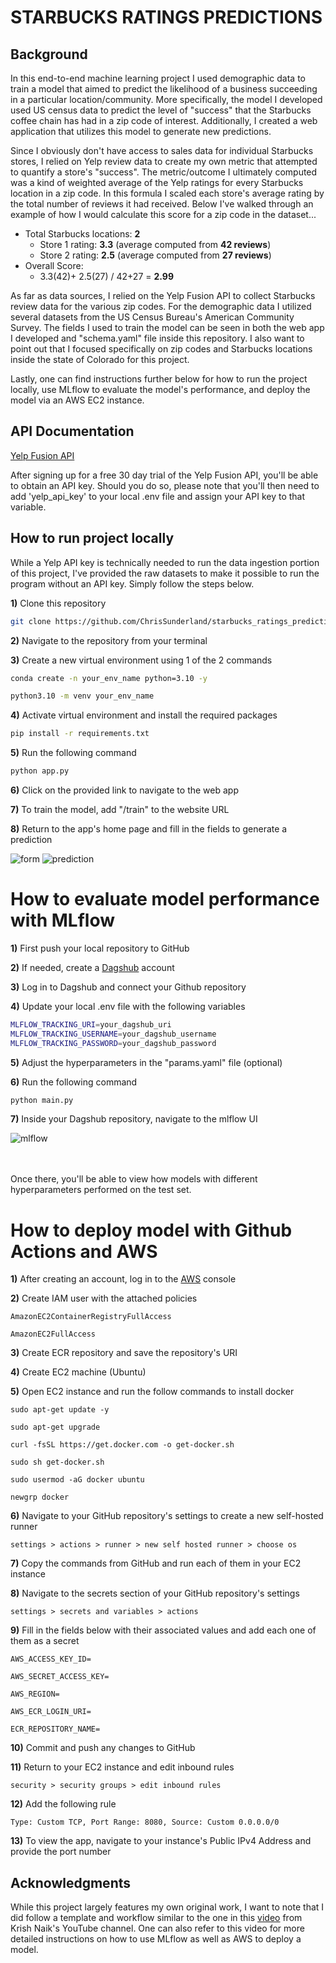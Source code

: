 # STARBUCKS RATINGS PREDICTIONS

## Background

In this end-to-end machine learning project I used demographic data to train a model that aimed to predict the 
likelihood of a business succeeding in a particular location/community. More specifically, the model I developed used 
US census data to predict the level of "success" that the Starbucks coffee chain has had in a zip code of interest. 
Additionally, I created a web application that utilizes this model to generate new predictions.

Since I obviously don't have access to sales data for individual Starbucks stores, I relied on Yelp review data
to create my own metric that attempted to quantify a store's "success". The metric/outcome I ultimately computed was 
a kind of weighted average of the Yelp ratings for every Starbucks location in a zip code. In this formula I 
scaled each store's average rating by the total number of reviews it had received. Below I've walked through an example 
of how I would calculate this score for a zip code in the dataset...

* Total Starbucks locations: **2**
  * Store 1 rating: **3.3** (average computed from **42 reviews**)
  * Store 2 rating: **2.5** (average computed from **27 reviews**)
* Overall Score: 
  * 3.3(42)+ 2.5(27) / 42+27 = **2.99**
  
As far as data sources, I relied on the Yelp Fusion API to collect Starbucks review data for the various zip codes. 
For the demographic data I utilized several datasets from the US Census Bureau's American Community Survey. The fields I used to train the model can be 
seen in both the web app I developed and "schema.yaml" file inside this repository. I also want to point out 
that I focused specifically on zip codes and Starbucks locations inside the state of Colorado for this project.

Lastly, one can find instructions further below for how to run the project locally, use MLflow to evaluate the model's 
performance, and deploy the model via an AWS EC2 instance. 

## API Documentation

[Yelp Fusion API](https://docs.developer.yelp.com/docs/fusion-intro)

After signing up for a free 30 day trial of the Yelp Fusion API, you'll be able to obtain an API key. Should you do so,
please note that you'll then need to add 'yelp_api_key' to your local .env file and assign your API key to that variable.

##  How to run project locally

While a Yelp API key is technically needed to run the data ingestion portion of this project, I've provided the 
raw datasets to make it possible to run the program without an API key. Simply follow the steps below.

**1)** Clone this repository

```bash
git clone https://github.com/ChrisSunderland/starbucks_ratings_predictions.git
```

**2)** Navigate to the repository from your terminal

**3)** Create a new virtual environment using 1 of the 2 commands

```bash
conda create -n your_env_name python=3.10 -y
```

```bash
python3.10 -m venv your_env_name

```

**4)**  Activate virtual environment and install the required packages

```bash
pip install -r requirements.txt
```
**5)**  Run the following command
```bash
python app.py
```
**6)**  Click on the provided link to navigate to the web app 

**7)**  To train the model, add "/train" to the website URL

**8)**  Return to the app's home page and fill in the fields to generate a prediction

![form](static/readme_images/form.png)
![prediction](static/readme_images/prediction.png)

# How to evaluate model performance with MLflow

**1)** First push your local repository to GitHub

**2)** If needed, create a [Dagshub](https://dagshub.com/) account

**3)** Log in to Dagshub and connect your Github repository

**4)** Update your local .env file with the following variables 

```bash
MLFLOW_TRACKING_URI=your_dagshub_uri
MLFLOW_TRACKING_USERNAME=your_dagshub_username
MLFLOW_TRACKING_PASSWORD=your_dagshub_password
```

**5)** Adjust the hyperparameters in the "params.yaml" file (optional)

**6)** Run the following command

```bash
python main.py
```

**7)** Inside your Dagshub repository, navigate to the mlflow UI

![mlflow](static/readme_images/MLflow.png)

<br>
<br>
Once there, you'll be able to view how models with different hyperparameters performed on the test set.

# How to deploy model with Github Actions and AWS

**1)** After creating an account, log in to the [AWS](https://aws.amazon.com/console/) console

**2)** Create IAM user with the attached policies

    AmazonEC2ContainerRegistryFullAccess

    AmazonEC2FullAccess

**3)** Create ECR repository and save the repository's URI

**4)** Create EC2 machine (Ubuntu)

**5)**  Open EC2 instance and run the follow commands to install docker

	sudo apt-get update -y

	sudo apt-get upgrade

	curl -fsSL https://get.docker.com -o get-docker.sh

	sudo sh get-docker.sh

	sudo usermod -aG docker ubuntu

	newgrp docker

**6)** Navigate to your GitHub repository's settings to create a new self-hosted runner
    
    settings > actions > runner > new self hosted runner > choose os 

**7)** Copy the commands from GitHub and run each of them in your EC2 instance

**8)** Navigate to the secrets section of  your GitHub repository's settings

    settings > secrets and variables > actions

**9)** Fill in the fields below with their associated values and add each one of them as a secret

    AWS_ACCESS_KEY_ID=

    AWS_SECRET_ACCESS_KEY=

    AWS_REGION=

    AWS_ECR_LOGIN_URI= 

    ECR_REPOSITORY_NAME= 

**10)** Commit and push any changes to GitHub

**11)** Return to your EC2 instance and edit inbound rules

    security > security groups > edit inbound rules

**12)** Add the following rule

    Type: Custom TCP, Port Range: 8080, Source: Custom 0.0.0.0/0

**13)** To view the app, navigate to your instance's Public IPv4 Address and provide the port number

## Acknowledgments

While this project largely features my own original work, I want to note that I did follow a template and workflow similar to the one
in this [video](https://www.youtube.com/watch?v=pxk1Fr33-L4) from Krish Naik's YouTube channel. One can also refer to 
this video for more detailed instructions on how to use MLflow as well as AWS to deploy a model.